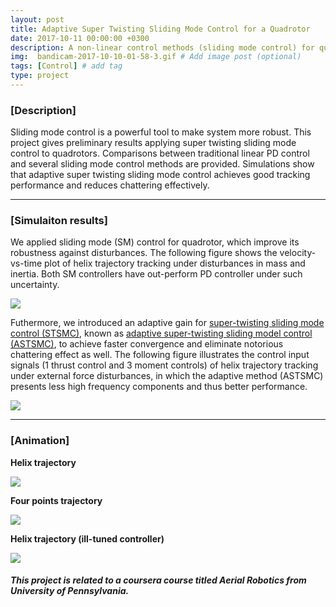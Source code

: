 ```yaml
---
layout: post
title: Adaptive Super Twisting Sliding Mode Control for a Quadrotor
date: 2017-10-11 00:00:00 +0300
description: A non-linear control methods (sliding mode control) for quadrotors.
img:  bandicam-2017-10-10-01-58-3.gif # Add image post (optional)
tags: [Control] # add tag
type: project
---
```


### [Description]
Sliding mode control is a powerful tool to make system more robust. 
This project gives preliminary results applying super twisting sliding mode control to quadrotors. 
Comparisons between traditional linear PD control and several sliding mode control methods are provided. 
Simulations show that adaptive super twisting sliding mode control achieves good tracking performance and reduces chattering effectively.

---
### [Simulaiton results]

We applied sliding mode (SM) control for quadrotor, which improve its robustness against disturbances. 
The following figure shows the velocity-vs-time plot of helix trajectory tracking under disturbances in mass and inertia. 
Both SM controllers have out-perform PD controller under such uncertainty.

![](https://shaoanlu.files.wordpress.com/2017/10/vel_compare.png)

Futhermore, we introduced an adaptive gain for [super-twisting sliding mode control (STSMC)](http://www.sciencedirect.com/science/article/pii/S2405896316300672), known as [adaptive super-twisting sliding model control (ASTSMC)](https://ieeexplore.ieee.org/document/7487462), to achieve faster convergence and eliminate notorious chattering effect as well.
The following figure illustrates the control input signals (1 thrust control and 3 moment controls) of helix trajectory tracking under external force disturbances, in which the adaptive method (ASTSMC) presents less high frequency components and thus better performance.

![](https://shaoanlu.files.wordpress.com/2017/10/compare_inpall_helix_uncert2.png)

---
### [Animation]

**Helix trajectory**

![](https://shaoanlu.files.wordpress.com/2017/10/bandicam-2017-10-09-22-33-2.gif)

**Four points trajectory**

![](https://shaoanlu.files.wordpress.com/2017/10/bandicam-2017-10-10-01-58-3.gif)

**Helix trajectory (ill-tuned controller)**

![](https://shaoanlu.files.wordpress.com/2017/10/ezgif-2-6a8dbc3e03.gif)

##### This project is related to a coursera course titled Aerial Robotics from University of Pennsylvania.
